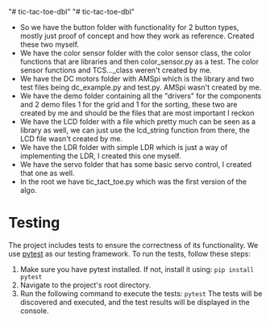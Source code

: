 "# tic-tac-toe-dbl" 
"# tic-tac-toe-dbl" 
- So we have the button folder with functionality for 2 button types, mostly just proof of concept and how they work as reference. Created these two myself.
- We have the color sensor folder with the color sensor class, the color functions that are libraries and then color_sensor.py as a test. The color sensor functions and TCS..._class weren't created by me.
- We have the DC motors folder with AMSpi which is the library and two test files being dc_example.py and test.py. AMSpi wasn't created by me.
- We have the demo folder containing all the "drivers" for the components and 2 demo files 1 for the grid and 1 for the sorting, these two are created by me and should be the files that are most important I reckon
- We have the LCD folder with a file which pretty much can be seen as a library as well, we can just use the lcd_string function from there, the LCD file wasn't created by me.
- We have the LDR folder with simple LDR which is just a way of implementing the LDR, I created this one myself.
- We have the servo folder that has some basic servo control, I created that one as well.
- In the root we have tic_tact_toe.py which was the first version of the algo.


# Testing
The project includes tests to ensure the correctness of its functionality. We use [pytest](https://docs.pytest.org/) as our testing framework. To run the tests, follow these steps:

1. Make sure you have pytest installed. If not, install it using: `pip install pytest`
2. Navigate to the project's root directory.
3. Run the following command to execute the tests: `pytest`
The tests will be discovered and executed, and the test results will be displayed in the console.

